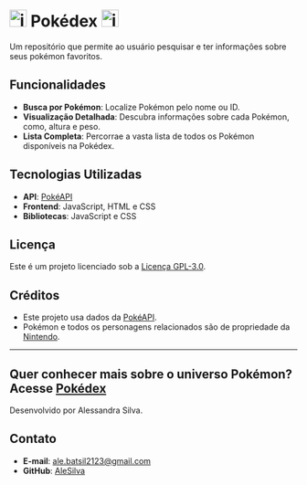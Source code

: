 <h1> <img src="https://cdn3.emoji.gg/emojis/pokeball.png" alt="image" width="30" height="30">  Pokédex   <img src="https://cdn3.emoji.gg/emojis/pokeball.png" alt="image" width="30" height="30"> </h1> 

Um repositório que permite ao usuário pesquisar e ter informações sobre seus pokémon favoritos.

## Funcionalidades

- **Busca por Pokémon**: Localize Pokémon pelo nome ou ID.
- **Visualização Detalhada**: Descubra informações sobre cada Pokémon, como, altura e peso.
- **Lista Completa**: Percorrae a vasta lista de todos os Pokémon disponíveis na Pokédex.
  
## Tecnologias Utilizadas

- **API**: [PokéAPI](https://pokeapi.co/)
- **Frontend**: JavaScript, HTML e CSS 
- **Bibliotecas**: JavaScript e CSS

## Licença

Este é um projeto licenciado sob a [Licença GPL-3.0](LICENSE).

## Créditos

- Este projeto usa dados da [PokéAPI](https://pokeapi.co/).
- Pokémon e todos os personagens relacionados são de propriedade da [Nintendo](https://www.nintendo.com/).

---

## Quer conhecer mais sobre o universo Pokémon? Acesse [Pokédex](alebatsil.vercel.app)

Desenvolvido por Alessandra Silva.

## Contato

- **E-mail**: ale.batsil2123@gmail.com
- **GitHub**: [AleSilva](https://github.com/Alesilva2123)
